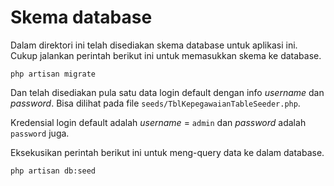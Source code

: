 Skema database
==============

Dalam direktori ini telah disediakan skema database untuk aplikasi ini.
Cukup jalankan perintah berikut ini untuk memasukkan skema ke database.

    php artisan migrate

Dan telah disediakan pula satu data login default dengan info *username* dan *password*.
Bisa dilihat pada file `seeds/TblKepegawaianTableSeeder.php`.

Kredensial login default adalah *username* = `admin` dan *password* adalah `password` juga.

Eksekusikan perintah berikut ini untuk meng-query data ke dalam database.

    php artisan db:seed
